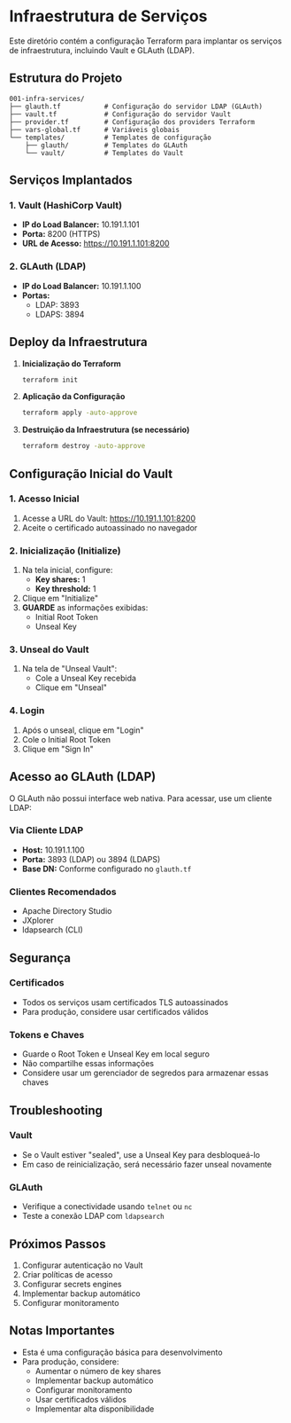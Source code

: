 # Infraestrutura de Serviços

Este diretório contém a configuração Terraform para implantar os serviços de infraestrutura, incluindo Vault e GLAuth (LDAP).

## Estrutura do Projeto

```
001-infra-services/
├── glauth.tf           # Configuração do servidor LDAP (GLAuth)
├── vault.tf            # Configuração do servidor Vault
├── provider.tf         # Configuração dos providers Terraform
├── vars-global.tf      # Variáveis globais
└── templates/          # Templates de configuração
    ├── glauth/         # Templates do GLAuth
    └── vault/          # Templates do Vault
```

## Serviços Implantados

### 1. Vault (HashiCorp Vault)
- **IP do Load Balancer:** 10.191.1.101
- **Porta:** 8200 (HTTPS)
- **URL de Acesso:** https://10.191.1.101:8200

### 2. GLAuth (LDAP)
- **IP do Load Balancer:** 10.191.1.100
- **Portas:**
  - LDAP: 3893
  - LDAPS: 3894

## Deploy da Infraestrutura

1. **Inicialização do Terraform**
   ```bash
   terraform init
   ```

2. **Aplicação da Configuração**
   ```bash
   terraform apply -auto-approve
   ```

3. **Destruição da Infraestrutura (se necessário)**
   ```bash
   terraform destroy -auto-approve
   ```

## Configuração Inicial do Vault

### 1. Acesso Inicial
1. Acesse a URL do Vault: https://10.191.1.101:8200
2. Aceite o certificado autoassinado no navegador

### 2. Inicialização (Initialize)
1. Na tela inicial, configure:
   - **Key shares:** 1
   - **Key threshold:** 1
2. Clique em "Initialize"
3. **GUARDE** as informações exibidas:
   - Initial Root Token
   - Unseal Key

### 3. Unseal do Vault
1. Na tela de "Unseal Vault":
   - Cole a Unseal Key recebida
   - Clique em "Unseal"

### 4. Login
1. Após o unseal, clique em "Login"
2. Cole o Initial Root Token
3. Clique em "Sign In"

## Acesso ao GLAuth (LDAP)

O GLAuth não possui interface web nativa. Para acessar, use um cliente LDAP:

### Via Cliente LDAP
- **Host:** 10.191.1.100
- **Porta:** 3893 (LDAP) ou 3894 (LDAPS)
- **Base DN:** Conforme configurado no `glauth.tf`

### Clientes Recomendados
- Apache Directory Studio
- JXplorer
- ldapsearch (CLI)

## Segurança

### Certificados
- Todos os serviços usam certificados TLS autoassinados
- Para produção, considere usar certificados válidos

### Tokens e Chaves
- Guarde o Root Token e Unseal Key em local seguro
- Não compartilhe essas informações
- Considere usar um gerenciador de segredos para armazenar essas chaves

## Troubleshooting

### Vault
- Se o Vault estiver "sealed", use a Unseal Key para desbloqueá-lo
- Em caso de reinicialização, será necessário fazer unseal novamente

### GLAuth
- Verifique a conectividade usando `telnet` ou `nc`
- Teste a conexão LDAP com `ldapsearch`

## Próximos Passos

1. Configurar autenticação no Vault
2. Criar políticas de acesso
3. Configurar secrets engines
4. Implementar backup automático
5. Configurar monitoramento

## Notas Importantes

- Esta é uma configuração básica para desenvolvimento
- Para produção, considere:
  - Aumentar o número de key shares
  - Implementar backup automático
  - Configurar monitoramento
  - Usar certificados válidos
  - Implementar alta disponibilidade
